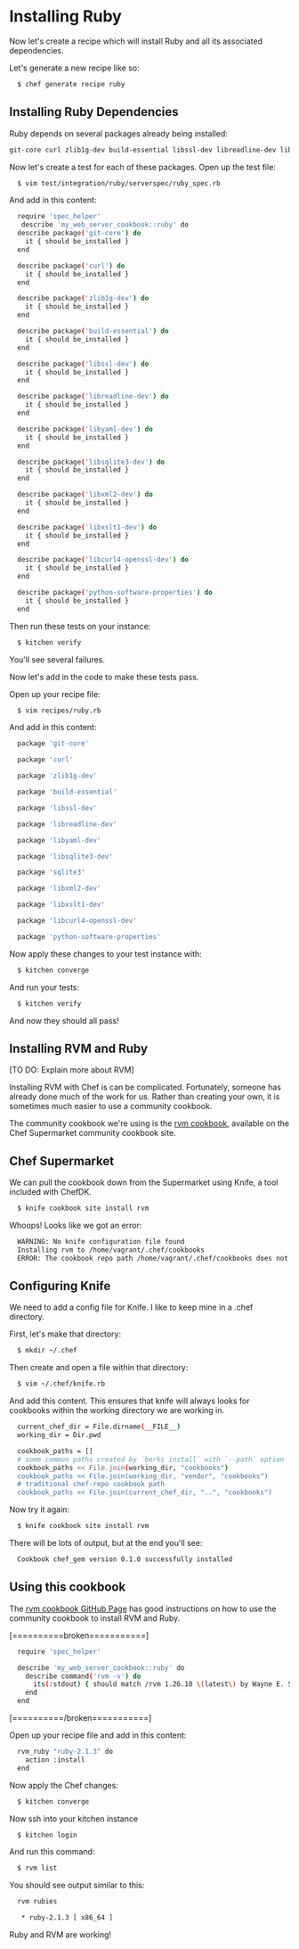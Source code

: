 # Installing Ruby

Now let's create a recipe which will install Ruby and all its associated dependencies.

Let's generate a new recipe like so:

```bash
  $ chef generate recipe ruby
```

## Installing Ruby Dependencies

Ruby depends on several packages already being installed:

```bash
git-core curl zlib1g-dev build-essential libssl-dev libreadline-dev libyaml-dev libsqlite3-dev sqlite3 libxml2-dev libxslt1-dev libcurl4-openssl-dev python-software-properties
```

Now let's create a test for each of these packages.  Open up the test file:

```bash
  $ vim test/integration/ruby/serverspec/ruby_spec.rb
```
 And add in this content:

```bash
  require 'spec_helper'
   describe 'my_web_server_cookbook::ruby' do
  describe package('git-core') do
    it { should be_installed }
  end

  describe package('curl') do
    it { should be_installed }
  end

  describe package('zlib1g-dev') do
    it { should be_installed }
  end

  describe package('build-essential') do
    it { should be_installed }
  end

  describe package('libssl-dev') do
    it { should be_installed }
  end

  describe package('libreadline-dev') do
    it { should be_installed }
  end

  describe package('libyaml-dev') do
    it { should be_installed }
  end

  describe package('libsqlite3-dev') do
    it { should be_installed }
  end

  describe package('libxml2-dev') do
    it { should be_installed }
  end

  describe package('libxslt1-dev') do
    it { should be_installed }
  end

  describe package('libcurl4-openssl-dev') do
    it { should be_installed }
  end

  describe package('python-software-properties') do
    it { should be_installed }
  end
```

Then run these tests on your instance:

```bash
  $ kitchen verify
```

You'll see several failures.

Now let's add in the code to make these tests pass.

Open up your recipe file:

```bash
  $ vim recipes/ruby.rb
```

And add in this content:

```bash
  package 'git-core'

  package 'curl'

  package 'zlib1g-dev'

  package 'build-essential'

  package 'libssl-dev'

  package 'libreadline-dev'

  package 'libyaml-dev'

  package 'libsqlite3-dev'

  package 'sqlite3'

  package 'libxml2-dev'

  package 'libxslt1-dev'

  package 'libcurl4-openssl-dev'

  package 'python-software-properties'
```

Now apply these changes to your test instance with:

```bash
  $ kitchen converge
```

And run your tests:

```bash
  $ kitchen verify
```

And now they should all pass!

## Installing RVM and Ruby

[TO DO: Explain more about RVM]

Installing RVM with Chef is can be complicated.  Fortunately, someone has already done much of the work for us.  Rather than creating your own, it is sometimes much easier to use a community cookbook.

The community cookbook we're using is the [rvm cookbook](https://supermarket.chef.io/cookbooks/rvm), available on the Chef Supermarket community cookbook site.

## Chef Supermarket

We can pull the cookbook down from the Supermarket using Knife, a tool included with ChefDK.

```bash
  $ knife cookbook site install rvm
```
Whoops!  Looks like we got an error:

```bash
  WARNING: No knife configuration file found
  Installing rvm to /home/vagrant/.chef/cookbooks
  ERROR: The cookbook repo path /home/vagrant/.chef/cookbooks does not exist or is not a directory
```

## Configuring Knife

We need to add a config file for Knife.  I like to keep mine in a .chef directory.

First, let's make that directory:

```bash
  $ mkdir ~/.chef
```

Then create and open a file within that directory:

```bash
  $ vim ~/.chef/knife.rb
```

And add this content.  This ensures that knife will always looks for cookbooks within the working directory we are working in.

```bash
  current_chef_dir = File.dirname(__FILE__)
  working_dir = Dir.pwd

  cookbook_paths = []
  # some common paths created by `berks install` with `--path` option
  cookbook_paths << File.join(working_dir, "cookbooks")
  cookbook_paths << File.join(working_dir, "vendor", "cookbooks")
  # traditional chef-repo cookbook path
  cookbook_paths << File.join(current_chef_dir, "..", "cookbooks")
```

Now try it again:

```bash
  $ knife cookbook site install rvm
```

There will be lots of output, but at the end you'll see:

```bash
  Cookbook chef_gem version 0.1.0 successfully installed
```

## Using this cookbook

The [rvm cookbook GitHub Page](https://github.com/martinisoft/chef-rvm) has good instructions on how to use the community cookbook to install RVM and Ruby.

[==========broken===========]
```bash
  require 'spec_helper'

  describe 'my_web_server_cookbook::ruby' do
    describe command('rvm -v') do
      its(:stdout) { should match /rvm 1.26.10 \(latest\) by Wayne E. Seguin <wayneeseguin@gmail.com>, Michal Papis <mpapis@gmail.com> \[https:\/\/rvm.io\/\]/ }
    end
  end
```
[==========/broken===========]

Open up your recipe file and add in this content:

```bash
  rvm_ruby "ruby-2.1.3" do
    action :install
  end
```

Now apply the Chef changes:

```bash
  $ kitchen converge
```

Now ssh into your kitchen instance

```bash
  $ kitchen login
```

And run this command:

```bash
  $ rvm list
```

You should see output similar to this:

```bash
  rvm rubies

   * ruby-2.1.3 [ x86_64 ]
```

Ruby and RVM are working!
